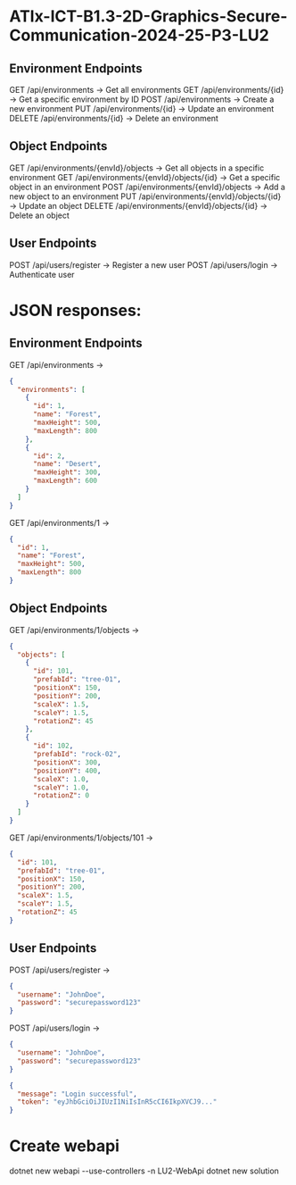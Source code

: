 # ATIx-ICT-B1.3-2D-Graphics-Secure-Communication-2024-25-P3-LU2


## Environment Endpoints
GET /api/environments → Get all environments
GET /api/environments/{id} → Get a specific environment by ID
POST /api/environments → Create a new environment
PUT /api/environments/{id} → Update an environment
DELETE /api/environments/{id} → Delete an environment

## Object Endpoints
GET /api/environments/{envId}/objects → Get all objects in a specific environment
GET /api/environments/{envId}/objects/{id} → Get a specific object in an environment
POST /api/environments/{envId}/objects → Add a new object to an environment
PUT /api/environments/{envId}/objects/{id} → Update an object
DELETE /api/environments/{envId}/objects/{id} → Delete an object


## User Endpoints
POST /api/users/register → Register a new user
POST /api/users/login → Authenticate user




# JSON responses: 
## Environment Endpoints
GET /api/environments ->

```JSON
{
  "environments": [
    {
      "id": 1,
      "name": "Forest",
      "maxHeight": 500,
      "maxLength": 800
    },
    {
      "id": 2,
      "name": "Desert",
      "maxHeight": 300,
      "maxLength": 600
    }
  ]
}

```

GET /api/environments/1 →

```JSON
{
  "id": 1,
  "name": "Forest",
  "maxHeight": 500,
  "maxLength": 800
}
```

## Object Endpoints
GET /api/environments/1/objects →
```JSON
{
  "objects": [
    {
      "id": 101,
      "prefabId": "tree-01",
      "positionX": 150,
      "positionY": 200,
      "scaleX": 1.5,
      "scaleY": 1.5,
      "rotationZ": 45
    },
    {
      "id": 102,
      "prefabId": "rock-02",
      "positionX": 300,
      "positionY": 400,
      "scaleX": 1.0,
      "scaleY": 1.0,
      "rotationZ": 0
    }
  ]
}
```

GET /api/environments/1/objects/101 →
```JSON
{
  "id": 101,
  "prefabId": "tree-01",
  "positionX": 150,
  "positionY": 200,
  "scaleX": 1.5,
  "scaleY": 1.5,
  "rotationZ": 45
}
```


## User Endpoints
POST /api/users/register →
```json
{
  "username": "JohnDoe",
  "password": "securepassword123"
}
```

POST /api/users/login →
```json
{
  "username": "JohnDoe",
  "password": "securepassword123"
}

{
  "message": "Login successful",
  "token": "eyJhbGciOiJIUzI1NiIsInR5cCI6IkpXVCJ9..."
}
```



# Create webapi
dotnet new webapi --use-controllers -n LU2-WebApi
dotnet new solution